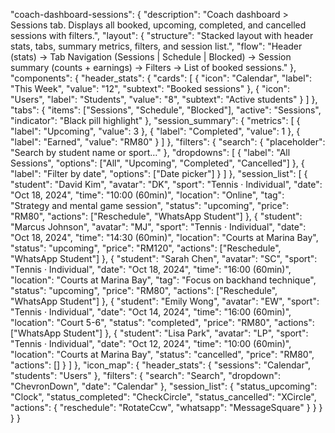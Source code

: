 "coach-dashboard-sessions": {
    "description": "Coach dashboard > Sessions tab. Displays all booked, upcoming, completed, and cancelled sessions with filters.",
    "layout": {
      "structure": "Stacked layout with header stats, tabs, summary metrics, filters, and session list.",
      "flow": "Header (stats) → Tab Navigation (Sessions | Schedule | Blocked) → Session summary (counts + earnings) → Filters → List of booked sessions."
    },
    "components": {
      "header_stats": {
        "cards": [
          { "icon": "Calendar", "label": "This Week", "value": "12", "subtext": "Booked sessions" },
          { "icon": "Users", "label": "Students", "value": "8", "subtext": "Active students" }
        ]
      },
      "tabs": {
        "items": ["Sessions", "Schedule", "Blocked"],
        "active": "Sessions",
        "indicator": "Black pill highlight"
      },
      "session_summary": {
        "metrics": [
          { "label": "Upcoming", "value": 3 },
          { "label": "Completed", "value": 1 },
          { "label": "Earned", "value": "RM80" }
        ]
      },
      "filters": {
        "search": { "placeholder": "Search by student name or sport…" },
        "dropdowns": [
          { "label": "All Sessions", "options": ["All", "Upcoming", "Completed", "Cancelled"] },
          { "label": "Filter by date", "options": ["Date picker"] }
        ]
      },
      "session_list": [
        {
          "student": "David Kim",
          "avatar": "DK",
          "sport": "Tennis · Individual",
          "date": "Oct 18, 2024",
          "time": "10:00 (60min)",
          "location": "Online",
          "tag": "Strategy and mental game session",
          "status": "upcoming",
          "price": "RM80",
          "actions": ["Reschedule", "WhatsApp Student"]
        },
        {
          "student": "Marcus Johnson",
          "avatar": "MJ",
          "sport": "Tennis · Individual",
          "date": "Oct 18, 2024",
          "time": "14:30 (60min)",
          "location": "Courts at Marina Bay",
          "status": "upcoming",
          "price": "RM120",
          "actions": ["Reschedule", "WhatsApp Student"]
        },
        {
          "student": "Sarah Chen",
          "avatar": "SC",
          "sport": "Tennis · Individual",
          "date": "Oct 18, 2024",
          "time": "16:00 (60min)",
          "location": "Courts at Marina Bay",
          "tag": "Focus on backhand technique",
          "status": "upcoming",
          "price": "RM80",
          "actions": ["Reschedule", "WhatsApp Student"]
        },
        {
          "student": "Emily Wong",
          "avatar": "EW",
          "sport": "Tennis · Individual",
          "date": "Oct 14, 2024",
          "time": "16:00 (60min)",
          "location": "Court 5-6",
          "status": "completed",
          "price": "RM80",
          "actions": ["WhatsApp Student"]
        },
        {
          "student": "Lisa Park",
          "avatar": "LP",
          "sport": "Tennis · Individual",
          "date": "Oct 12, 2024",
          "time": "10:00 (60min)",
          "location": "Courts at Marina Bay",
          "status": "cancelled",
          "price": "RM80",
          "actions": []
        }
      ]
    },
    "icon_map": {
      "header_stats": { "sessions": "Calendar", "students": "Users" },
      "filters": { "search": "Search", "dropdown": "ChevronDown", "date": "Calendar" },
      "session_list": {
        "status_upcoming": "Clock",
        "status_completed": "CheckCircle",
        "status_cancelled": "XCircle",
        "actions": { "reschedule": "RotateCcw", "whatsapp": "MessageSquare" }
      }
    }
  }
}